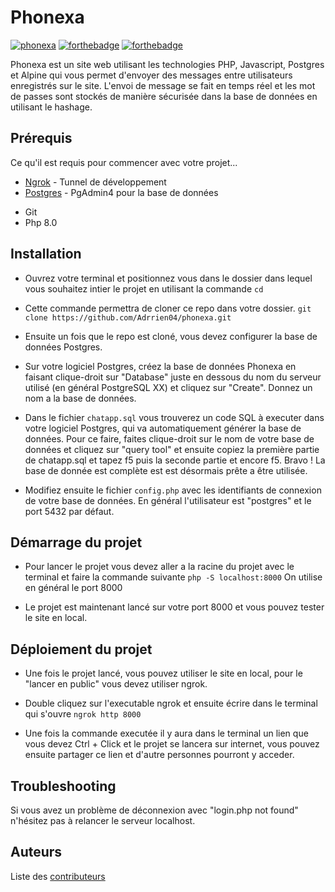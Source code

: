 # Phonexa
[![phonexa](https://forthebadge.com/images/badges/check-it-out.svg)](https://sure-tough-snail.ngrok-free.app/) [![forthebadge](https://forthebadge.com/images/badges/uses-brains.svg)](https://forthebadge.com) [![forthebadge](https://forthebadge.com/images/badges/works-on-my-machine.svg)](https://forthebadge.com)

Phonexa est un site web utilisant les technologies PHP, Javascript, Postgres et Alpine qui vous permet d'envoyer des messages entre utilisateurs enregistrés sur le site. L'envoi de message se fait en temps réel et les mot de passes sont stockés de manière sécurisée dans la base de données en utilisant le hashage.

## Prérequis
Ce qu'il est requis pour commencer avec votre projet...
* [Ngrok](https://ngrok.com/) - Tunnel de développement
* [Postgres](https://www.pgadmin.org/) - PgAdmin4 pour la base de données
- Git
- Php 8.0

## Installation
- Ouvrez votre terminal et positionnez vous dans le dossier dans lequel vous souhaitez intier le projet en utilisant la commande ``cd``

- Cette commande permettra de cloner ce repo dans votre dossier. ``git clone https://github.com/Adrrien04/phonexa.git``

- Ensuite un fois que le repo est cloné, vous devez configurer la base de données Postgres.

- Sur votre logiciel Postgres, créez la base de données Phonexa en faisant clique-droit sur "Database" juste en dessous du nom du serveur utilisé (en général PostgreSQL XX) et cliquez sur "Create". Donnez un nom a la base de données.

- Dans le fichier ``chatapp.sql`` vous trouverez un code SQL à executer dans votre logiciel Postgres, qui va automatiquement générer la base de données.
Pour ce faire, faites clique-droit sur le nom de votre base de données et cliquez sur "query tool" et ensuite copiez la première partie de chatapp.sql et tapez f5 puis la seconde partie et encore f5.
Bravo ! La base de donnée est complète est est désormais prête a être utilisée.

- Modifiez ensuite le fichier ``config.php`` avec les identifiants de connexion de votre base de données.
En général l'utilisateur est "postgres" et le port 5432 par défaut.

## Démarrage du projet
- Pour lancer le projet vous devez aller a la racine du projet avec le terminal et faire la commande suivante `` php -S localhost:8000 `` 
On utilise en général le port 8000

- Le projet est maintenant lancé sur votre port 8000 et vous pouvez tester le site en local.

## Déploiement du projet

- Une fois le projet lancé, vous pouvez utiliser le site en local, pour le "lancer en public" vous devez utiliser ngrok.

- Double cliquez sur l'executable ngrok et ensuite écrire dans le terminal qui s'ouvre ``ngrok http 8000``

- Une fois la commande executée il y aura dans le terminal un lien que vous devez Ctrl + Click et le projet se lancera sur internet, vous pouvez ensuite partager ce lien et d'autre personnes pourront y acceder.

## Troubleshooting
Si vous avez un problème de déconnexion avec "login.php not found" n'hésitez pas à relancer le serveur localhost.

## Auteurs
Liste des [contributeurs](https://github.com/Adrrien04/phonexa/graphs/contributors) 
